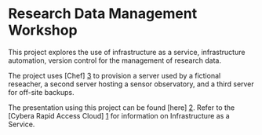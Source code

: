 # Research Data Management Workshop

This project explores the use of infrastructure as a service, infrastructure automation, version control for the management of research data.  

The project uses [Chef] [3] to provision a server used by a fictional reseacher, a second server hosting a sensor observatory, and a third server for off-site backups.

The presentation using this project can be found [here] [2].  Refer to the [Cybera Rapid Access Cloud] [1] for information on Infrastructure as a Service.


  [1]: http://www.cybera.ca/projects/cloud-resources/rapid-access-cloud/ "RAC"
  [2]: https://docs.google.com/presentation/d/1FX2gBuZMxkGM3XHmTW2tLX_Xo-1jz-3H9vytGlCzxAE/edit#slide=id.g7700c3245_4_58 "Research Data Workshop Presentation"
  [3]: https://www.chef.io/ "Chef"
